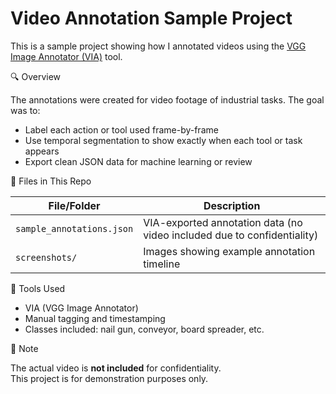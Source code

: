 # Video Annotation Sample Project

This is a sample project showing how I annotated videos using the [VGG Image Annotator (VIA)](https://www.robots.ox.ac.uk/~vgg/software/via/) tool.

🔍 Overview

The annotations were created for video footage of industrial tasks. The goal was to:

- Label each action or tool used frame-by-frame
- Use temporal segmentation to show exactly when each tool or task appears
- Export clean JSON data for machine learning or review

📁 Files in This Repo

| File/Folder            | Description                          |
|------------------------|--------------------------------------|
| `sample_annotations.json` | VIA-exported annotation data (no video included due to confidentiality) |
| `screenshots/`         | Images showing example annotation timeline |

🧰 Tools Used

- VIA (VGG Image Annotator)
- Manual tagging and timestamping
- Classes included: nail gun, conveyor, board spreader, etc.

📝 Note

The actual video is **not included** for confidentiality.  
This project is for demonstration purposes only.

